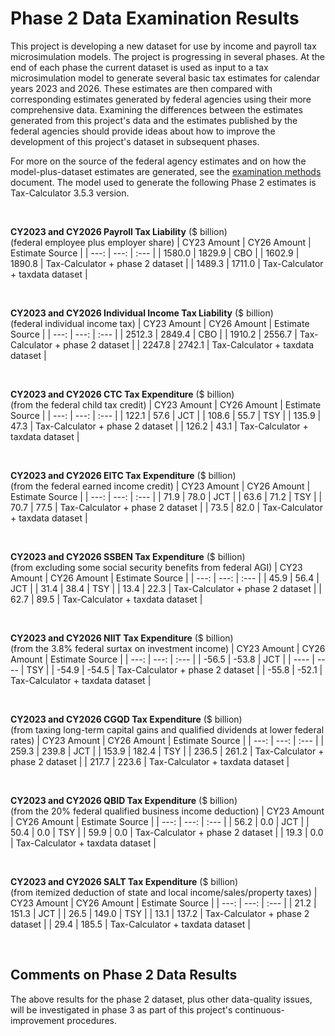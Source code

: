 Phase 2 Data Examination Results
================================

This project is developing a new dataset for use by income and payroll
tax microsimulation models.  The project is progressing in several
phases.  At the end of each phase the current dataset is used as input
to a tax microsimulation model to generate several basic tax
estimates for calendar years 2023 and 2026.  These estimates are
then compared with corresponding estimates generated by federal
agencies using their more comprehensive data.  Examining the
differences between the estimates generated from this project's data
and the estimates published by the federal agencies should provide
ideas about how to improve the development of this project's dataset
in subsequent phases.

For more on the source of the federal agency estimates and on how the
model-plus-dataset estimates are generated, see the [examination
methods](./methods.md) document.  The model used to generate the
following Phase 2 estimates is Tax-Calculator 3.5.3 version.

<br>

**CY2023 and CY2026 Payroll Tax Liability** ($ billion)<br>
(federal employee plus employer share)
| CY23 Amount | CY26 Amount | Estimate Source |
| ---:   | ---:   | :---   |
| 1580.0 | 1829.9 | CBO    |
| 1602.9 | 1890.8 | Tax-Calculator + phase 2 dataset |
| 1489.3 | 1711.0 | Tax-Calculator + taxdata dataset |

<br>

**CY2023 and CY2026 Individual Income Tax Liability** ($ billion)<br>
(federal individual income tax)
| CY23 Amount | CY26 Amount | Estimate Source |
| ---:   | ---:   | :---   |
| 2512.3 | 2849.4 | CBO    |
| 1910.2 | 2556.7 | Tax-Calculator + phase 2 dataset |
| 2247.8 | 2742.1 | Tax-Calculator + taxdata dataset |

<br>

**CY2023 and CY2026 CTC Tax Expenditure** ($ billion)<br>
(from the federal child tax credit)
| CY23 Amount | CY26 Amount | Estimate Source |
| ---:   | ---:   | :---   |
| 122.1  | 57.6   | JCT    |
| 108.6  | 55.7   | TSY    |
| 135.9  | 47.3   | Tax-Calculator + phase 2 dataset |
| 126.2  | 43.1   | Tax-Calculator + taxdata dataset |

<br>

**CY2023 and CY2026 EITC Tax Expenditure** ($ billion)<br>
(from the federal earned income credit)
| CY23 Amount | CY26 Amount | Estimate Source |
| ---:   | ---:   | :---   |
| 71.9   | 78.0   | JCT    |
| 63.6   | 71.2   | TSY    |
| 70.7   | 77.5   | Tax-Calculator + phase 2 dataset |
| 73.5   | 82.0   | Tax-Calculator + taxdata dataset |

<br>

**CY2023 and CY2026 SSBEN Tax Expenditure** ($ billion)<br>
(from excluding some social security benefits from federal AGI)
| CY23 Amount | CY26 Amount | Estimate Source |
| ---:   | ---:   | :---   |
| 45.9   | 56.4   | JCT    |
| 31.4   | 38.4   | TSY    |
| 13.4   | 22.3   | Tax-Calculator + phase 2 dataset |
| 62.7   | 89.5   | Tax-Calculator + taxdata dataset |

<br>

**CY2023 and CY2026 NIIT Tax Expenditure** ($ billion)<br>
(from the 3.8% federal surtax on investment income)
| CY23 Amount | CY26 Amount | Estimate Source |
| ---:   | ---:   | :---   |
| -56.5  | -53.8  | JCT    |
|  ----  |  ----  | TSY    |
| -54.9  | -54.5  | Tax-Calculator + phase 2 dataset |
| -55.8  | -52.1  | Tax-Calculator + taxdata dataset |

<br>

**CY2023 and CY2026 CGQD Tax Expenditure** ($ billion)<br>
(from taxing long-term capital gains and qualified dividends at lower federal rates)
| CY23 Amount | CY26 Amount | Estimate Source |
| ---:   | ---:   | :---   |
| 259.3  | 239.8  | JCT    |
| 153.9  | 182.4  | TSY    |
| 236.5  | 261.2  | Tax-Calculator + phase 2 dataset |
| 217.7  | 223.6  | Tax-Calculator + taxdata dataset |

<br>

**CY2023 and CY2026 QBID Tax Expenditure** ($ billion)<br>
(from the 20% federal qualified business income deduction)
| CY23 Amount | CY26 Amount | Estimate Source |
| ---:   | ---:   | :---   |
| 56.2   |  0.0   | JCT    |
| 50.4   |  0.0   | TSY    |
| 59.9   |  0.0   | Tax-Calculator + phase 2 dataset |
| 19.3   |  0.0   | Tax-Calculator + taxdata dataset |

<br>

**CY2023 and CY2026 SALT Tax Expenditure** ($ billion)<br>
(from itemized deduction of state and local income/sales/property taxes)
| CY23 Amount | CY26 Amount | Estimate Source |
| ---:   | ---:   | :---   |
|  21.2  | 151.3  | JCT    |
|  26.5  | 149.0  | TSY    |
|  13.1  | 137.2  | Tax-Calculator + phase 2 dataset |
|  29.4  | 185.5  | Tax-Calculator + taxdata dataset |

<br>


Comments on Phase 2 Data Results
--------------------------------

The above results for the phase 2 dataset, plus other data-quality
issues, will be investigated in phase 3 as part of this project's
continuous-improvement procedures.
